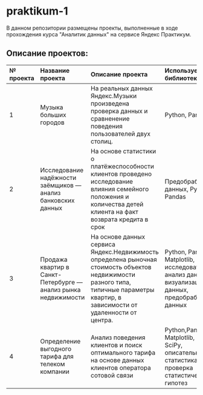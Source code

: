 # praktikum-1
В данном репозитории размещены проекты, выполненные в ходе прохождения курса "Аналитик данных" на сервисе Яндекс Практикум.

## Описание проектов:

| № проекта |Название проекта      | Описание проекта      |Используемые библиотеки      |
| :---------| :------------------  |:----------------------|:--------------------------- |
| 1 |Музыка больших городов|На реальных данных Яндекс.Музыки произведена проверка данных и сравненение поведения пользователей двух столиц.| Python, Pandas|
| 2 | Исследование надёжности заёмщиков — анализ банковских данных| На основе статистики о платёжеспособности клиентов проведено исследование влияния семейного положения и количества детей клиента на факт возврата кредита в срок | Предобработка данных, Python, Pandas|
| 3 |Продажа квартир в Санкт-Петербурге — анализ рынка недвижимости |На основе данных сервиса Яндекс.Недвижимость определена рыночная стоимость объектов недвижимости разного типа, типичные параметры квартир, в зависимости от удаленности от центра. | Python, Pandas, Matplotlib, исследовательский анализ данных, визуализация данных, предобработка данных|
| 4 | Определение выгодного тарифа для телеком компании | Анализ поведения клиентов и поиск оптимального тарифа на основе данных клиентов оператора сотовой связи | Python,Pandas, Matplotlib, NumPy, SciPy, описательная статистика, проверка статистических гипотез|

